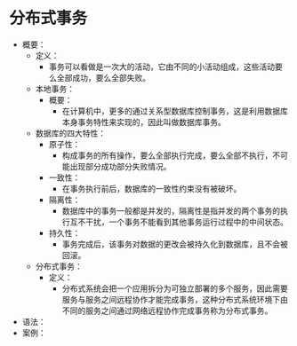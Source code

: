 # 分布式事务

- 概要：
    - 定义：
        - 事务可以看做是一次大的活动，它由不同的小活动组成，这些活动要么全部成功，要么全部失败。
    - 本地事务：
        - 概要：
            - 在计算机中，更多的通过关系型数据库控制事务，这是利用数据库本身事务特性来实现的，因此叫做数据库事务。
    - 数据库的四大特性：
        - 原子性：
            - 构成事务的所有操作，要么全部执行完成，要么全部不执行，不可能出现部分成功部分失败情况。
        - 一致性：
            - 在事务执行前后，数据库的一致性约束没有被破坏。
        - 隔离性：
            - 数据库中的事务一般都是并发的，隔离性是指并发的两个事务的执行互不干扰，一个事务不能看到其他事务运行过程中的中间状态。
        - 持久性：
            - 事务完成后，该事务对数据的更改会被持久化到数据库，且不会被回滚。
    - 分布式事务：
        - 定义：
            - 分布式系统会把一个应用拆分为可独立部署的多个服务，因此需要服务与服务之间远程协作才能完成事务，这种分布式系统环境下由不同的服务之间通过网络远程协作完成事务称为分布式事务。
- 语法：
- 案例：

